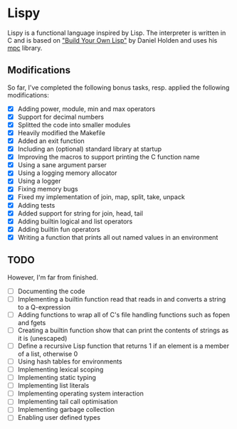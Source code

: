 # Lispy
Lispy is a functional language inspired by Lisp. The interpreter is written in C and is based on ["Build Your Own Lisp"](https://buildyourownlisp.com/) by Daniel Holden and uses his [mpc](https://github.com/orangeduck/mpc) library.

## Modifications
So far, I've completed the following bonus tasks, resp. applied the following modifications:
- [X] Adding power, module, min and max operators
- [X] Support for decimal numbers
- [X] Splitted the code into smaller modules
- [X] Heavily modified the Makefile
- [X] Added an exit function
- [X] Including an (optional) standard library at startup
- [X] Improving the macros to support printing the C function name
- [X] Using a sane argument parser
- [X] Using a logging memory allocator
- [X] Using a logger
- [X] Fixing memory bugs
- [X] Fixed my implementation of join, map, split, take, unpack
- [X] Adding tests
- [X] Added support for string for join, head, tail
- [X] Adding builtin logical and list operators
- [X] Adding builtin fun operators
- [X] Writing a function that prints all out named values in an environment

## TODO
However, I'm far from finished.
- [ ] Documenting the code
- [ ] Implementing a builtin function read that reads in and converts a string to a Q-expression
- [ ] Adding functions to wrap all of C's file handling functions such as fopen and fgets
- [ ] Creating a builtin function show that can print the contents of strings as it is (unescaped)
- [ ] Define a recursive Lisp function that returns 1 if an element is a member of a list, otherwise 0
- [ ] Using hash tables for environments
- [ ] Implementing lexical scoping
- [ ] Implementing static typing
- [ ] Implementing list literals
- [ ] Implementing operating system interaction
- [ ] Implementing tail call optimisation
- [ ] Implementing garbage collection
- [ ] Enabling user defined types
